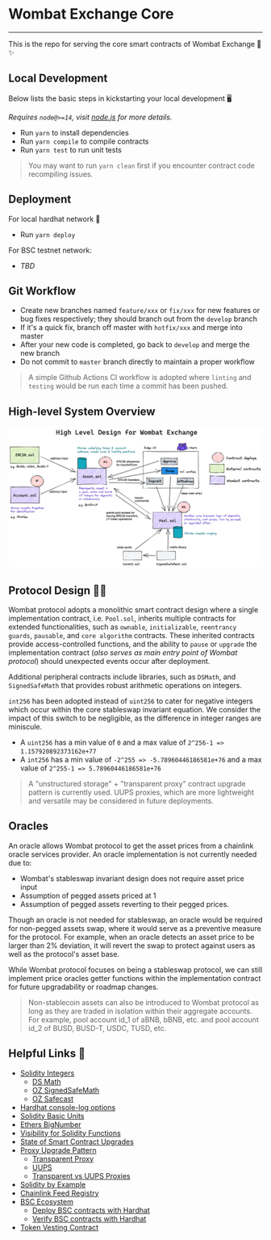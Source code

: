 # Wombat Exchange Core
------

This is the repo for serving the core smart contracts of Wombat Exchange 🚀 ✨

## Local Development

Below lists the basic steps in kickstarting your local development 🖥️

*Requires `node@>=14`, visit [node.js](https://nodejs.org/en/) for more details.*

- Run `yarn` to install dependencies
- Run `yarn compile` to compile contracts
- Run `yarn test` to run unit tests


> You may want to run `yarn clean` first if you encounter contract code recompiling issues.


## Deployment

For local hardhat network 🚁

- Run `yarn deploy`

For BSC testnet network:

- *TBD*

## Git Workflow

- Create new branches named `feature/xxx` or `fix/xxx` for new features or bug fixes respectively; they should branch out from the `develop` branch
- If it's a quick fix, branch off master with `hotfix/xxx` and merge into master
- After your new code is completed, go back to `develop` and merge the new branch
- Do not commit to `master` branch directly to maintain a proper workflow

> A simple Github Actions CI workflow is adopted where `linting` and `testing` would be run each time a commit has been pushed.

## High-level System Overview

![Wombat High-level System Design"](/diagrams/high-level-design-v1.png "High-level System Design")

## Protocol Design 👷‍♂️

Wombat protocol adopts a monolithic smart contract design where a single implementation contract, i.e. `Pool.sol`, inherits multiple contracts for extended functionalities, such as `ownable`, `initializable`, `reentrancy guards`, `pausable`, and `core algorithm` contracts. These inherited contracts provide access-controlled functions, and the ability to `pause` or `upgrade` the implementation contract (*also serves as main entry point of Wombat protocol*) should unexpected events occur after deployment.

Additional peripheral contracts include libraries, such as `DSMath`, and `SignedSafeMath` that provides robust arithmetic operations on integers.

`int256` has been adopted instead of `uint256` to cater for negative integers which occur within the core stableswap invariant equation. We consider the impact of this switch to be negligible, as the difference in integer ranges are miniscule. 
- A `uint256` has a min value of `0` and a max value of `2^256-1 => 1.157920892373162e+77` 
- A `int256` has a min value of `-2^255 => -5.78960446186581e+76` and a max value of `2^255-1 => 5.78960446186581e+76`

> A "unstructured storage" + "transparent proxy" contract upgrade pattern is currently used. UUPS proxies, which are more lightweight and versatile may be considered in future deployments.

## Oracles 

An oracle allows Wombat protocol to get the asset prices from a chainlink oracle services provider. An oracle implementation is not currently needed due to:
- Wombat's stableswap invariant design does not require asset price input
- Assumption of pegged assets priced at 1
- Assumption of pegged assets reverting to their pegged prices.

Though an oracle is not needed for stableswap, an oracle would be required for non-pegged assets swap, where it would serve as a preventive measure for the protocol. For example, when an oracle detects an asset price to be larger than 2% deviation, it will revert the swap to protect against users as well as the protocol's asset base.

While Wombat protocol focuses on being a stableswap protocol, we can still implement price oracles getter functions within the implementation contract for future upgradability or roadmap changes.

> Non-stablecoin assets can also be introduced to Wombat protocol as long as they are traded in isolation within their aggregate accounts. For example, pool account id_1 of aBNB, bBNB, etc. and pool account id_2 of BUSD, BUSD-T, USDC, TUSD, etc. 

## Helpful Links 🔗

* [Solidity Integers](https://docs.soliditylang.org/en/v0.8.9/types.html#integers)
  * [DS Math](https://github.com/dapphub/ds-math)
  * [OZ SignedSafeMath](https://github.com/OpenZeppelin/openzeppelin-contracts/blob/master/contracts/utils/math/SignedSafeMath.sol)
  * [OZ Safecast](https://github.com/OpenZeppelin/openzeppelin-contracts/blob/master/contracts/utils/math/SafeCast.sol)
* [Hardhat console-log options](https://hardhat.org/hardhat-network/reference/#console-log)
* [Solidity Basic Units](https://docs.soliditylang.org/en/latest/units-and-global-variables.html)
* [Ethers BigNumber](https://docs.ethers.io/v5/api/utils/bignumber/)
* [Visibility for Solidity Functions](https://docs.soliditylang.org/en/v0.8.9/contracts.html#visibility-and-getters)
* [State of Smart Contract Upgrades](https://blog.openzeppelin.com/the-state-of-smart-contract-upgrades/)
* [Proxy Upgrade Pattern](https://docs.openzeppelin.com/upgrades-plugins/1.x/proxies)
  * [Transparent Proxy](https://blog.openzeppelin.com/the-transparent-proxy-pattern/)
  * [UUPS](https://eips.ethereum.org/EIPS/eip-1822)
  * [Transparent vs UUPS Proxies](https://docs.openzeppelin.com/contracts/4.x/api/proxy#transparent-vs-uups)
* [Solidity by Example](https://solidity-by-example.org/)
* [Chainlink Feed Registry](https://docs.chain.link/docs/feed-registry/)
* [BSC Ecosystem](https://github.com/binance-chain/bsc-ecosystem)
  * [Deploy BSC contracts with Hardhat](https://docs.binance.org/smart-chain/developer/deploy/hardhat.html)
  * [Verify BSC contracts with Hardhat](https://docs.binance.org/smart-chain/developer/deploy/hardhat-verify.html)
* [Token Vesting Contract](https://docs.openzeppelin.com/contracts/2.x/api/drafts#TokenVesting)